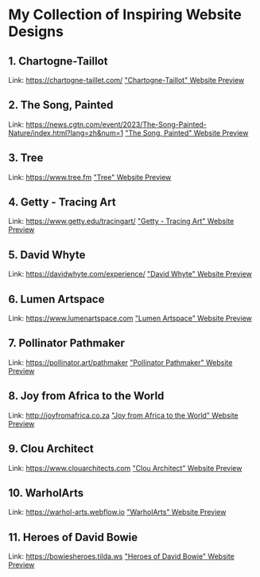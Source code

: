 # My Collection of Inspiring Website Designs

## 1. Chartogne-Taillot
Link: https://chartogne-taillet.com/
["Chartogne-Taillot" Website Preview](path/to/your/video.mp4)

## 2. The Song, Painted
Link: https://news.cgtn.com/event/2023/The-Song-Painted-Nature/index.html?lang=zh&num=1
["The Song, Painted" Website Preview](path/to/your/video.mp4)

## 3. Tree
Link: https://www.tree.fm
["Tree" Website Preview](path/to/your/video.mp4)

## 4. Getty - Tracing Art
Link: https://www.getty.edu/tracingart/
["Getty - Tracing Art" Website Preview](path/to/your/video.mp4)

## 5. David Whyte
Link: https://davidwhyte.com/experience/
["David Whyte" Website Preview](path/to/your/video.mp4)

## 6. Lumen Artspace
Link: https://www.lumenartspace.com
["Lumen Artspace" Website Preview](path/to/your/video.mp4)

## 7. Pollinator Pathmaker
Link: https://pollinator.art/pathmaker
["Pollinator Pathmaker" Website Preview](path/to/your/video.mp4)

## 8. Joy from Africa to the World
Link: http://joyfromafrica.co.za
["Joy from Africa to the World" Website Preview](path/to/your/video.mp4)

## 9. Clou Architect
Link: https://www.clouarchitects.com
["Clou Architect" Website Preview](path/to/your/video.mp4)

## 10. WarholArts
Link: https://warhol-arts.webflow.io
["WarholArts" Website Preview](path/to/your/video.mp4)

## 11. Heroes of David Bowie
Link: https://bowiesheroes.tilda.ws
["Heroes of David Bowie" Website Preview](path/to/your/video.mp4)
